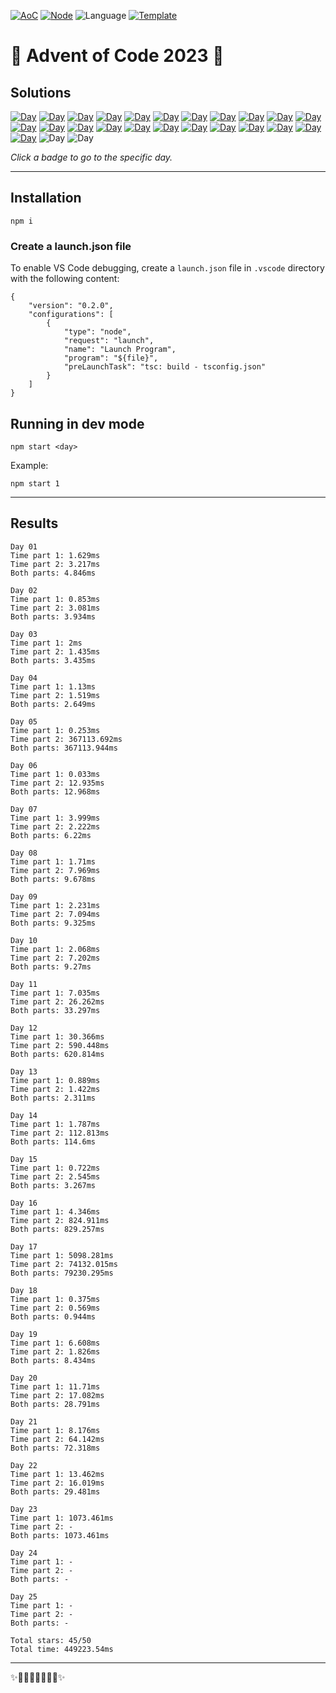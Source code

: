 <!-- Entries between SOLUTIONS and RESULTS tags are auto-generated -->

[![AoC](https://badgen.net/badge/AoC/2023/blue)](https://adventofcode.com/2023)
[![Node](https://badgen.net/badge/Node/v16.13.0+/blue)](https://nodejs.org/en/download/)
![Language](https://badgen.net/badge/Language/TypeScript/blue)
[![Template](https://badgen.net/badge/Template/aocrunner/blue)](https://github.com/caderek/aocrunner)

# 🎄 Advent of Code 2023 🎄

## Solutions

<!--SOLUTIONS-->

[![Day](https://badgen.net/badge/01/%E2%98%85%E2%98%85/green)](src/day01)
[![Day](https://badgen.net/badge/02/%E2%98%85%E2%98%85/green)](src/day02)
[![Day](https://badgen.net/badge/03/%E2%98%85%E2%98%85/green)](src/day03)
[![Day](https://badgen.net/badge/04/%E2%98%85%E2%98%85/green)](src/day04)
[![Day](https://badgen.net/badge/05/%E2%98%85%E2%98%85/green)](src/day05)
[![Day](https://badgen.net/badge/06/%E2%98%85%E2%98%85/green)](src/day06)
[![Day](https://badgen.net/badge/07/%E2%98%85%E2%98%85/green)](src/day07)
[![Day](https://badgen.net/badge/08/%E2%98%85%E2%98%85/green)](src/day08)
[![Day](https://badgen.net/badge/09/%E2%98%85%E2%98%85/green)](src/day09)
[![Day](https://badgen.net/badge/10/%E2%98%85%E2%98%85/green)](src/day10)
[![Day](https://badgen.net/badge/11/%E2%98%85%E2%98%85/green)](src/day11)
[![Day](https://badgen.net/badge/12/%E2%98%85%E2%98%85/green)](src/day12)
[![Day](https://badgen.net/badge/13/%E2%98%85%E2%98%85/green)](src/day13)
[![Day](https://badgen.net/badge/14/%E2%98%85%E2%98%85/green)](src/day14)
[![Day](https://badgen.net/badge/15/%E2%98%85%E2%98%85/green)](src/day15)
[![Day](https://badgen.net/badge/16/%E2%98%85%E2%98%85/green)](src/day16)
[![Day](https://badgen.net/badge/17/%E2%98%85%E2%98%85/green)](src/day17)
[![Day](https://badgen.net/badge/18/%E2%98%85%E2%98%85/green)](src/day18)
[![Day](https://badgen.net/badge/19/%E2%98%85%E2%98%85/green)](src/day19)
[![Day](https://badgen.net/badge/20/%E2%98%85%E2%98%85/green)](src/day20)
[![Day](https://badgen.net/badge/21/%E2%98%85%E2%98%85/green)](src/day21)
[![Day](https://badgen.net/badge/22/%E2%98%85%E2%98%85/green)](src/day22)
[![Day](https://badgen.net/badge/23/%E2%98%85%E2%98%86/yellow)](src/day23)
![Day](https://badgen.net/badge/24/%E2%98%86%E2%98%86/gray)
![Day](https://badgen.net/badge/25/%E2%98%86%E2%98%86/gray)

<!--/SOLUTIONS-->

_Click a badge to go to the specific day._

---

## Installation

```
npm i
```

### Create a launch.json file

To enable VS Code debugging, create a `launch.json` file in `.vscode` directory with the following content:

```
{
    "version": "0.2.0",
    "configurations": [
        {
            "type": "node",
            "request": "launch",
            "name": "Launch Program",
            "program": "${file}",
            "preLaunchTask": "tsc: build - tsconfig.json"
        }
    ]
}
```


## Running in dev mode

```
npm start <day>
```

Example:

```
npm start 1
```

---

## Results

<!--RESULTS-->

```
Day 01
Time part 1: 1.629ms
Time part 2: 3.217ms
Both parts: 4.846ms
```

```
Day 02
Time part 1: 0.853ms
Time part 2: 3.081ms
Both parts: 3.934ms
```

```
Day 03
Time part 1: 2ms
Time part 2: 1.435ms
Both parts: 3.435ms
```

```
Day 04
Time part 1: 1.13ms
Time part 2: 1.519ms
Both parts: 2.649ms
```

```
Day 05
Time part 1: 0.253ms
Time part 2: 367113.692ms
Both parts: 367113.944ms
```

```
Day 06
Time part 1: 0.033ms
Time part 2: 12.935ms
Both parts: 12.968ms
```

```
Day 07
Time part 1: 3.999ms
Time part 2: 2.222ms
Both parts: 6.22ms
```

```
Day 08
Time part 1: 1.71ms
Time part 2: 7.969ms
Both parts: 9.678ms
```

```
Day 09
Time part 1: 2.231ms
Time part 2: 7.094ms
Both parts: 9.325ms
```

```
Day 10
Time part 1: 2.068ms
Time part 2: 7.202ms
Both parts: 9.27ms
```

```
Day 11
Time part 1: 7.035ms
Time part 2: 26.262ms
Both parts: 33.297ms
```

```
Day 12
Time part 1: 30.366ms
Time part 2: 590.448ms
Both parts: 620.814ms
```

```
Day 13
Time part 1: 0.889ms
Time part 2: 1.422ms
Both parts: 2.311ms
```

```
Day 14
Time part 1: 1.787ms
Time part 2: 112.813ms
Both parts: 114.6ms
```

```
Day 15
Time part 1: 0.722ms
Time part 2: 2.545ms
Both parts: 3.267ms
```

```
Day 16
Time part 1: 4.346ms
Time part 2: 824.911ms
Both parts: 829.257ms
```

```
Day 17
Time part 1: 5098.281ms
Time part 2: 74132.015ms
Both parts: 79230.295ms
```

```
Day 18
Time part 1: 0.375ms
Time part 2: 0.569ms
Both parts: 0.944ms
```

```
Day 19
Time part 1: 6.608ms
Time part 2: 1.826ms
Both parts: 8.434ms
```

```
Day 20
Time part 1: 11.71ms
Time part 2: 17.082ms
Both parts: 28.791ms
```

```
Day 21
Time part 1: 8.176ms
Time part 2: 64.142ms
Both parts: 72.318ms
```

```
Day 22
Time part 1: 13.462ms
Time part 2: 16.019ms
Both parts: 29.481ms
```

```
Day 23
Time part 1: 1073.461ms
Time part 2: -
Both parts: 1073.461ms
```

```
Day 24
Time part 1: -
Time part 2: -
Both parts: -
```

```
Day 25
Time part 1: -
Time part 2: -
Both parts: -
```

```
Total stars: 45/50
Total time: 449223.54ms
```

<!--/RESULTS-->

---

✨🎄🎁🎄🎅🎄🎁🎄✨